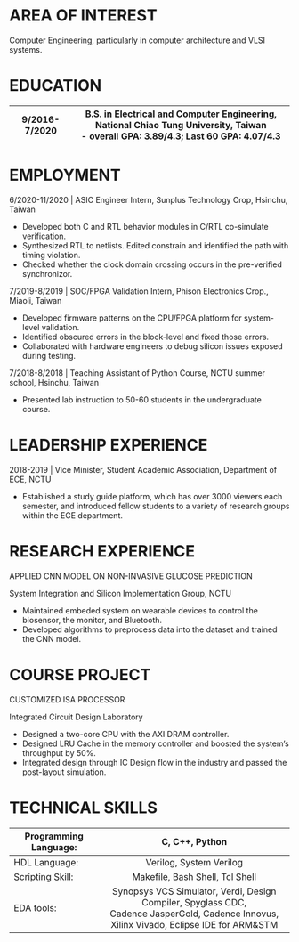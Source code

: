 # AREA OF INTEREST
Computer Engineering, particularly in computer architecture and VLSI systems.

# EDUCATION

9/2016-7/2020 | B.S. in Electrical and Computer Engineering, National Chiao Tung University, Taiwan <br> - overall GPA: 3.89/4.3; Last 60 GPA: 4.07/4.3
--- | --- 


# EMPLOYMENT

6/2020-11/2020 | ASIC Engineer Intern, Sunplus Technology Crop, Hsinchu, Taiwan
- Developed both C and RTL behavior modules in C/RTL co-simulate verification.
-	Synthesized RTL to netlists. Edited constrain and identified the path with timing violation.
-	Checked whether the clock domain crossing occurs in the pre-verified synchronizor.

7/2019-8/2019	| SOC/FPGA Validation Intern, Phison Electronics Crop., Miaoli, Taiwan
-	Developed firmware patterns on the CPU/FPGA platform for system-level validation.
-	Identified obscured errors in the block-level and fixed those errors.
-	Collaborated with hardware engineers to debug silicon issues exposed during testing.

7/2018-8/2018	| Teaching Assistant of Python Course, NCTU summer school, Hsinchu, Taiwan
-	Presented lab instruction to 50-60 students in the undergraduate course.

# LEADERSHIP EXPERIENCE

2018-2019	| Vice Minister, Student Academic Association, Department of ECE, NCTU
-	Established a study guide platform, which has over 3000 viewers each semester, and introduced fellow students to a variety of research groups within the ECE department.

# RESEARCH  EXPERIENCE
APPLIED CNN MODEL ON NON-INVASIVE GLUCOSE PREDICTION

System Integration and Silicon Implementation Group, NCTU
-	Maintained embeded system on wearable devices to control the biosensor, the monitor, and Bluetooth.
-	Developed algorithms to preprocess data into the dataset and trained the CNN model.

# COURSE PROJECT
CUSTOMIZED ISA PROCESSOR

Integrated Circuit Design Laboratory
-	Designed a two-core CPU with the AXI DRAM controller.
-	Designed LRU Cache in the memory controller and boosted the system’s throughput by 50%.
-	Integrated design through IC Design flow in the industry and passed the post-layout simulation.

# TECHNICAL SKILLS
| Programming Language:       | C, C++, Python           |
| ------------- |:-------------:| 
| HDL Language:     | Verilog, System Verilog | 
| Scripting Skill:     | Makefile, Bash Shell, Tcl Shell      | 
| EDA tools: | Synopsys VCS Simulator, Verdi, Design Compiler, Spyglass CDC, <br>  Cadence JasperGold, Cadence Innovus, Xilinx Vivado, Eclipse IDE for ARM&STM   | 

